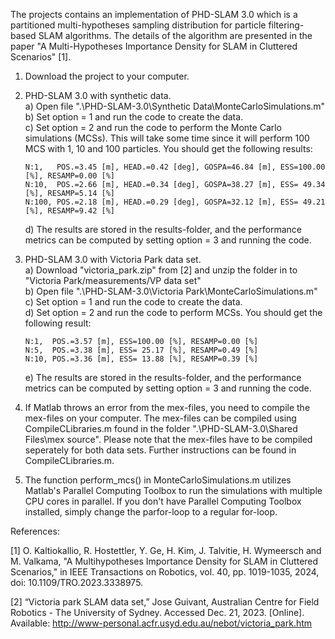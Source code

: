 The projects contains an implementation of PHD-SLAM 3.0 which is a partitioned multi-hypotheses sampling distribution for particle filtering-based SLAM algorithms. The details of the algorithm are presented in the paper "A Multi-Hypotheses Importance Density for SLAM in Cluttered Scenarios" [1].

1. Download the project to your computer.

2. PHD-SLAM 3.0 with synthetic data.\
    a) Open file ".\PHD-SLAM-3.0\Synthetic Data\MonteCarloSimulations.m"\
    b) Set option = 1 and run the code to create the data.\
    c) Set option = 2 and run the code to perform the Monte Carlo simulations (MCSs). This will take some time since it        will perform 100 MCS with 1, 10 and 100 particles. You should get the following results:
    
       N:1,   POS.=3.45 [m], HEAD.=0.42 [deg], GOSPA=46.84 [m], ESS=100.00 [%], RESAMP=0.00 [%]
       N:10,  POS.=2.66 [m], HEAD.=0.34 [deg], GOSPA=38.27 [m], ESS= 49.34 [%], RESAMP=5.14 [%]
       N:100, POS.=2.18 [m], HEAD.=0.29 [deg], GOSPA=32.12 [m], ESS= 49.21 [%], RESAMP=9.42 [%]
    
    d) The results are stored in the results-folder, and the performance metrics can be computed by setting option = 3         and running the code. 
    
3. PHD-SLAM 3.0 with Victoria Park data set.\
    a) Download "victoria_park.zip" from [2] and unzip the folder in to "Victoria Park/measurements/VP data set"\
    b) Open file ".\PHD-SLAM-3.0\Victoria Park\MonteCarloSimulations.m"\
    c) Set option = 1 and run the code to create the data.\
    d) Set option = 2 and run the code to perform MCSs. You should get the following result:
    
       N:1,  POS.=3.57 [m], ESS=100.00 [%], RESAMP=0.00 [%]
       N:5,  POS.=3.38 [m], ESS= 25.17 [%], RESAMP=0.49 [%]
       N:10, POS.=3.36 [m], ESS= 13.88 [%], RESAMP=0.39 [%]
    
    e) The results are stored in the results-folder, and the performance metrics can be computed by setting option = 3         and running the code. 
    
5. If Matlab throws an error from the mex-files, you need to compile the mex-files on your computer. The mex-files can be compiled using CompileCLibraries.m found in the folder ".\PHD-SLAM-3.0\Shared Files\mex source". Please note that the mex-files have to be compiled seperately for both data sets. Further instructions can be found in CompileCLibraries.m.     

6. The function perform_mcs() in MonteCarloSimulations.m utilizes Matlab's Parallel Computing Toolbox to run the simulations with multiple CPU cores in parallel. If you don't have Parallel Computing Toolbox installed, simply change the parfor-loop to a regular for-loop.


References:

[1] O. Kaltiokallio, R. Hostettler, Y. Ge, H. Kim, J. Talvitie, H. Wymeersch and M. Valkama, "A Multihypotheses Importance Density for SLAM in Cluttered Scenarios," in IEEE Transactions on Robotics, vol. 40, pp. 1019-1035, 2024, doi: 10.1109/TRO.2023.3338975.

[2] “Victoria park SLAM data set,” Jose Guivant, Australian Centre for Field Robotics - The University of Sydney. Accessed Dec. 21, 2023. [Online]. Available: http://www-personal.acfr.usyd.edu.au/nebot/victoria_park.htm

